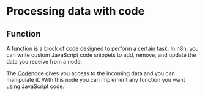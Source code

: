 # Processing data with code

## Function

A function is a block of code designed to perform a certain task. In n8n, you can write custom JavaScript code snippets to add, remove, and update the data you receive from a node.

The [Code](/integrations/builtin/core-nodes/n8n-nodes-base.code/)node gives you access to the incoming data and you can manipulate it. With this node you can implement any function you want using JavaScript code.

